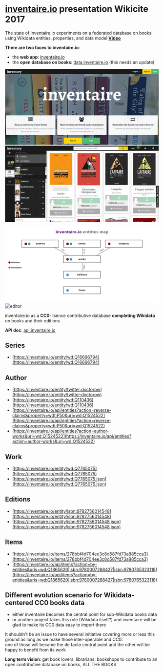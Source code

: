 # [inventaire.io](https://inventaire.io) presentation Wikicite 2017
The state of inventaire.io experiments on a federated database on books using Wikidata entities, properties, and data model
**[Video](https://www.youtube.com/watch?v=1pMHSghEM7A&t=8h42m52s)**

**There are two faces to inventaire.io**:
* the **web app**: [inventaire.io](https://inventaire.io)
* the **open database on books**: [data.inventaire.io](https://data.inventaire.io) (this needs an update)

<!-- ![1](https://raw.githubusercontent.com/inventaire/wikicite/gh-pages/screenshots/1.png) -->
![2](https://raw.githubusercontent.com/inventaire/wikicite/gh-pages/screenshots/2.png)
![3](https://raw.githubusercontent.com/inventaire/wikicite/gh-pages/screenshots/3.png)
<!-- ![4](https://raw.githubusercontent.com/inventaire/wikicite/gh-pages/screenshots/4.png) -->
![5](https://raw.githubusercontent.com/inventaire/wikicite/gh-pages/screenshots/5.png)
![editor](https://tmpshared.maxlath.eu/editor.png)

inventaire.io as a **CC0**-lisence contributive database **completing Wikidata** on books and their editions

**API doc**: [api.inventaire.io](https://api.inventaire.io/#/Entities)

## Series
* [https://inventaire.io/entity/wd:Q16666794](https://inventaire.io/entity/wd:Q16666794)

## Author
* [https://inventaire.io/entity/twitter:doctorow](https://inventaire.io/entity/twitter:doctorow)
* [https://inventaire.io/entity/wd:Q110436](https://inventaire.io/entity/wd:Q110436)
* [https://inventaire.io/api/entities?action=reverse-claims&property=wdt:P50&uri=wd:Q1524522](https://inventaire.io/api/entities?action=reverse-claims&property=wdt:P50&uri=wd:Q1524522)
* [https://inventaire.io/api/entities?action=author-works&uri=wd:Q1524522](https://inventaire.io/api/entities?action=author-works&uri=wd:Q1524522)

## Work
* [https://inventaire.io/entity/wd:Q7765075](https://inventaire.io/entity/wd:Q7765075)
* [https://inventaire.io/entity/wd:Q7765075.json](https://inventaire.io/entity/wd:Q7765075.json)

## Editions
* [https://inventaire.io/entity/isbn:9782756014548](https://inventaire.io/entity/isbn:9782756014548)
* [https://inventaire.io/entity/isbn:9782756014548.json](https://inventaire.io/entity/isbn:9782756014548.json)

## Items
* [https://inventaire.io/items/278bbf4d704ee3c8d587fd73a885cca3](https://inventaire.io/items/278bbf4d704ee3c8d587fd73a885cca3)
* [https://inventaire.io/api/items?action=by-entities&uris=wd:Q1865620|isbn:9780007288427|isbn:9780765323118](https://inventaire.io/api/items?action=by-entities&uris=wd:Q1865620|isbn:9780007288427|isbn:9780765323118)

## Different evolution scenario for Wikidata-centered CC0 books data
- either inventaire becomes the central point for sub-Wikidata books data
- or another project takes this role (Wikidata itself?) and inventaire will be glad to make its CC0 data easy to import there

It shouldn't be an issue to have several initiative covering more or less this ground as long as we make those inter-operable and CC0:<br>
one of those will became the de facto central point and the other will be happy to benefit from its work

**Long term vision**: get book lovers, librarians, bookshops to contribute to an open contributive database on books, ALL THE BOOKS
